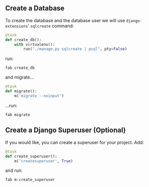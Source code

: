 ## Create a Database

To create the database and the database user we will use `django-extensions`' `sqlcreate` command:

```python
@task
def create_db():
    with virtualenv():
        run("./manage.py sqlcreate | psql", pty=False)
```

run:

    fab create_db

and migrate...

```python
@task
def migrate():
    m('migrate --noinput')
```

...run:

    fab migrate

## Create a Django Superuser (Optional)

If you would like, you can create a superuser for your project. Add:

```python
@task
def create_superuser():
    m('createsuperuser', True)
```

and run:

    fab m:create_superuser
